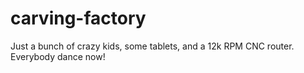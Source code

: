 # carving-factory

Just a bunch of crazy kids, some tablets, and a 12k RPM CNC router. Everybody dance now!
